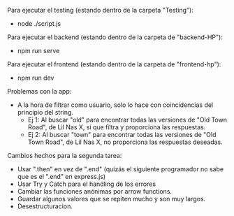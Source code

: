 Para ejecutar el testing (estando dentro de la carpeta "Testing"):

- node ./script.js

Para ejecutar el backend (estando dentro de la carpeta de "backend-HP"):

- npm run serve

Para ejecutar el frontend (estando dentro de la carpeta de "frontend-hp"):

- npm run dev

Problemas con la app:

- A la hora de filtrar como usuario, solo lo hace con coincidencias del principio del string.
  - Ej 1: Al buscar "old" para encontrar todas las versiones de "Old Town Road", de Lil Nas X, si que filtra y proporciona las respuestas.
  - Ej 2: Al buscar "town" para encontrar todas las versiones de "Old Town Road", de Lil Nas X, no proporciona las respuestas deseadas.

Cambios hechos para la segunda tarea:

- Usar ".then" en vez de ".end" (quizás el siguiente programador no sabe que es el ".end" en express.js)
- Usar Try y Catch para el handling de los errores
- Cambiar las funciones anónimas por arrow functions.
- Guardar algunos valores que se repiten mucho y son muy largos.
- Desestructuracion.
